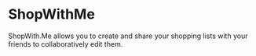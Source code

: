 ShopWithMe
==========

ShopWith.Me allows you to create and share your shopping lists with your friends to collaboratively edit them.